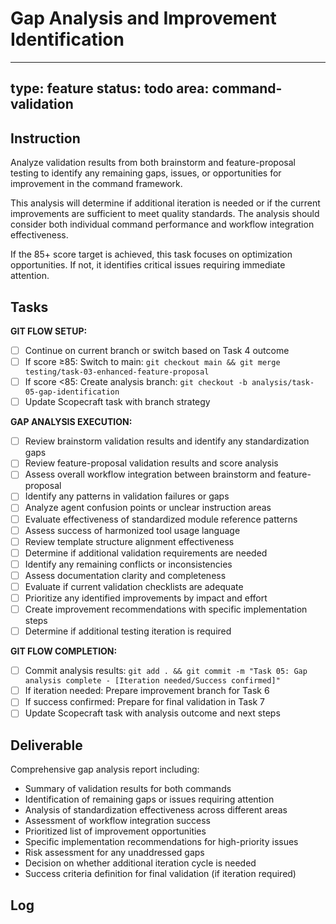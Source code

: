 # Gap Analysis and Improvement Identification

---
type: feature
status: todo
area: command-validation
---


## Instruction
Analyze validation results from both brainstorm and feature-proposal testing to identify any remaining gaps, issues, or opportunities for improvement in the command framework.

This analysis will determine if additional iteration is needed or if the current improvements are sufficient to meet quality standards. The analysis should consider both individual command performance and workflow integration effectiveness.

If the 85+ score target is achieved, this task focuses on optimization opportunities. If not, it identifies critical issues requiring immediate attention.

## Tasks
**GIT FLOW SETUP:**
- [ ] Continue on current branch or switch based on Task 4 outcome
- [ ] If score ≥85: Switch to main: `git checkout main && git merge testing/task-03-enhanced-feature-proposal`
- [ ] If score <85: Create analysis branch: `git checkout -b analysis/task-05-gap-identification`
- [ ] Update Scopecraft task with branch strategy

**GAP ANALYSIS EXECUTION:**
- [ ] Review brainstorm validation results and identify any standardization gaps
- [ ] Review feature-proposal validation results and score analysis
- [ ] Assess overall workflow integration between brainstorm and feature-proposal
- [ ] Identify any patterns in validation failures or gaps
- [ ] Analyze agent confusion points or unclear instruction areas
- [ ] Evaluate effectiveness of standardized module reference patterns
- [ ] Assess success of harmonized tool usage language
- [ ] Review template structure alignment effectiveness
- [ ] Determine if additional validation requirements are needed
- [ ] Identify any remaining conflicts or inconsistencies
- [ ] Assess documentation clarity and completeness
- [ ] Evaluate if current validation checklists are adequate
- [ ] Prioritize any identified improvements by impact and effort
- [ ] Create improvement recommendations with specific implementation steps
- [ ] Determine if additional testing iteration is required

**GIT FLOW COMPLETION:**
- [ ] Commit analysis results: `git add . && git commit -m "Task 05: Gap analysis complete - [Iteration needed/Success confirmed]"`
- [ ] If iteration needed: Prepare improvement branch for Task 6
- [ ] If success confirmed: Prepare for final validation in Task 7
- [ ] Update Scopecraft task with analysis outcome and next steps

## Deliverable
Comprehensive gap analysis report including:
- Summary of validation results for both commands
- Identification of remaining gaps or issues requiring attention
- Analysis of standardization effectiveness across different areas
- Assessment of workflow integration success
- Prioritized list of improvement opportunities
- Specific implementation recommendations for high-priority issues
- Risk assessment for any unaddressed gaps
- Decision on whether additional iteration cycle is needed
- Success criteria definition for final validation (if iteration required)

## Log
